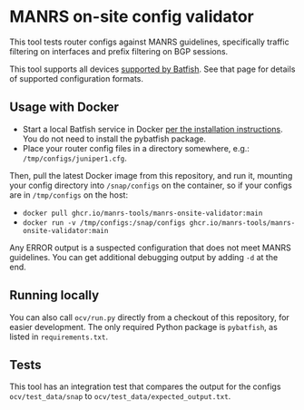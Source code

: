 # MANRS on-site config validator

This tool tests router configs against MANRS guidelines, specifically
traffic filtering on interfaces and prefix filtering on BGP sessions.

This tool supports all devices
[supported by Batfish](https://pybatfish.readthedocs.io/en/latest/supported_devices.html).
See that page for details of supported configuration formats.


## Usage with Docker

* Start a local Batfish service in Docker
  [per the installation instructions](https://pybatfish.readthedocs.io/en/latest/getting_started.html).
  You do not need to install the pybatfish package.
* Place your router config files in a directory somewhere, e.g.:
  `/tmp/configs/juniper1.cfg`.

Then, pull the latest Docker image from this repository, and run it, mounting
your config directory into `/snap/configs` on the container, so if your
configs are in `/tmp/configs` on the host:

* `docker pull ghcr.io/manrs-tools/manrs-onsite-validator:main`
* `docker run -v /tmp/configs:/snap/configs ghcr.io/manrs-tools/manrs-onsite-validator:main`

Any ERROR output is a suspected configuration that does not meet MANRS guidelines.
You can get additional debugging output by adding `-d` at the end.


## Running locally

You can also call `ocv/run.py` directly from a checkout of this repository,
for easier development. The only required Python package is `pybatfish`, as
listed in `requirements.txt`.


## Tests

This tool has an integration test that compares the output for the configs
`ocv/test_data/snap` to `ocv/test_data/expected_output.txt`.
